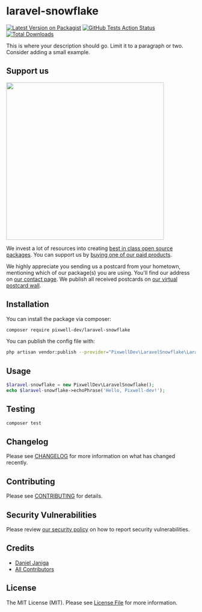 # laravel-snowflake

[![Latest Version on Packagist](https://img.shields.io/packagist/v/pixwell-dev/laravel-snowflake.svg?style=flat-square)](https://packagist.org/packages/pixwell-dev/laravel-snowflake)
[![GitHub Tests Action Status](https://img.shields.io/github/workflow/status/pixwell-dev/laravel-snowflake/run-tests?label=tests)](https://github.com/pixwell-dev/laravel-snowflake/actions?query=workflow%3ATests+branch%3Amaster)
[![Total Downloads](https://img.shields.io/packagist/dt/pixwell-dev/laravel-snowflake.svg?style=flat-square)](https://packagist.org/packages/pixwell-dev/laravel-snowflake)


This is where your description should go. Limit it to a paragraph or two. Consider adding a small example.

## Support us

[<img src="https://github-ads.s3.eu-central-1.amazonaws.com/package-laravel-snowflake-laravel.jpg?t=1" width="419px" />](https://spatie.be/github-ad-click/package-laravel-snowflake-laravel)

We invest a lot of resources into creating [best in class open source packages](https://spatie.be/open-source). You can support us by [buying one of our paid products](https://spatie.be/open-source/support-us).

We highly appreciate you sending us a postcard from your hometown, mentioning which of our package(s) you are using. You'll find our address on [our contact page](https://spatie.be/about-us). We publish all received postcards on [our virtual postcard wall](https://spatie.be/open-source/postcards).

## Installation

You can install the package via composer:

```bash
composer require pixwell-dev/laravel-snowflake
```

You can publish the config file with:
```bash
php artisan vendor:publish --provider="PixwellDev\LaravelSnowflake\LaravelSnowflakeServiceProvider" --tag="laravel-snowflake-config"
```

## Usage

```php
$laravel-snowflake = new PixwellDev\LaravelSnowflake();
echo $laravel-snowflake->echoPhrase('Hello, Pixwell-dev!');
```

## Testing

```bash
composer test
```

## Changelog

Please see [CHANGELOG](CHANGELOG.md) for more information on what has changed recently.

## Contributing

Please see [CONTRIBUTING](.github/CONTRIBUTING.md) for details.

## Security Vulnerabilities

Please review [our security policy](../../security/policy) on how to report security vulnerabilities.

## Credits

- [Daniel Janiga](https://github.com/danieljaniga)
- [All Contributors](../../contributors)

## License

The MIT License (MIT). Please see [License File](LICENSE.md) for more information.
